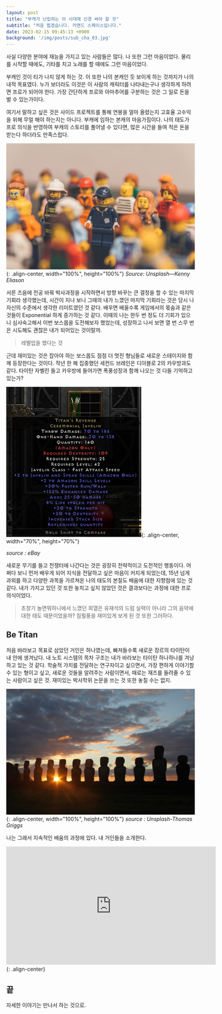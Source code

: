 ```yaml
---
layout: post
title: "부캐가 난립하는 이 시대에 신경 써야 할 것"
subtitle: "처음 뵙겠습니다. 커맨드 스페이스입니다."
date: 2023-02-15 09:45:13 +0900
background: '/img/posts/sub_cha_03.jpg'
---
```


사실 다양한 분야에 재능을 가지고 있는 사람들은 많다.
나 또한 그런 마음이었다. 물리를 시작할 때에도, 기타를 치고 노래를 할 때에도 그런 마음이었다.

부캐인 것이 티가 나지 않게 하는 것. 이 또한 나의 본캐인 듯 보이게 하는 것까지가 나의 내적 목표였다. 누가 보더라도 이것은 이 사람의 캐릭터를 나타내는구나 생각하게 하려면 프로가 되어야 한다. 가장 간단하게 프로와 아마추어를 구분하는 것은 그 일로 돈을 벌 수 있는가이다.

여기서 말하고 싶은 것은 사이드 프로젝트를 통해 연봉을 얼마 올렸는지 고효율 고수익을 위해 무얼 해야 하는지는 아니다. 부캐에 임하는 본캐의 마음가짐이다. 나의 태도가 프로 의식을 반영하여 부캐의 스토리를 풀어낼 수 있다면, 많은 시간을 들여 적은 돈을 받는다 하더라도 만족스럽다.

![logo](/img/posts/sub_cha_01.jpg){: .align-center, width="100%", height="100%"}  *Source: Unsplash—Kenny Eliason*

서른 즈음에 전공 바꿔 박사과정을 시작하면서 방향 바꾸는 큰 결정을 할 수 있는 마지막 기회라 생각했는데, 시간이 지나 보니 그때의 내가 느꼈던 마지막 기회라는 것은 당시 나 자신의 수준에서 생각한 리미트였던 것 같다. 배우면 배울수록 게임에서의 몫숨과 같은 것들이 Exponential 하게 증가하는 것 같다. 이때의 나는 한두 번 정도 더 기회가 있으니 심사숙고해서 이번 보스몹을 도전해보자 했었는데, 성장하고 나서 보면 열 번 스무 번은 시도해도 괜찮은 내가 되어있는 것이랄까.

> 레벨업을 했다는 것

근데 재미있는 것은 잡아야 하는 보스몹도 점점 더 멋진 형님들로 새로운 스테이지와 함께 등장한다는 것이다. 작년 한 해 집중했던 세컨드 브레인은 디아블로 2의 카우방과도 같다. 타이탄 자벨린 들고 카우방에 들어가면 폭풍성장과 함께 나오는 것 다들 기억하고 있는가?

![logo](/img/posts/sub_cha_02.png){: .align-center, width="70%", height="70%"}

*source : eBay*

새로운 무기를 들고 전쟁터에 나간다는 것은 굉장히 전략적이고 도전적인 행동이다. 어쩌다 보니 먼저 배우게 되어 지식을 전달하고 싶은 마음이 커지게 되었는데, 15년 넘게 과외를 하고 다양한 과목을 가르쳐온 나의 태도의 본질도 배움에 대한 지향점에 있는 것 같다. 내가 가지고 있던 것 또한 놓치고 싶지 않았던 것은 결과보다는 과정에 대한 프로의식이었다.

>초창기 놀면뭐하니에서 느꼈던 희열은 유재석의 드럼 실력이 아니라 그의 음악에 대한 태도 때문이었을까? 침펄풍을 재미있게 보게 된 것 또한 그러하다.


## Be Titan

처음 바라보고 목표로 삼았던 거인은 하나였는데, 빠져들수록 새로운 장르의 타이탄이 내 안에 생겨났다. 내 노트 시스템의 목차 구조는 내가 바라보는 타이탄 하나하나를 겨냥하고 있는 것 같다. 학술적 가치를 전달하는 연구자이고 싶으면서, 가장 편하게 이야기할 수 있는 형이고 싶고, 새로운 것들을 알려주는 사람이면서, 때로는 재즈를 들려줄 수 있는 사람이고 싶은 것. 재미있는 박사학위 논문을 쓰는 것 또한 놓칠 수는 없지.

![logo](/img/posts/sub_cha_03.jpg){: .align-center, width="100%", height="100%"}
*source : Unsplash-Thomas Griggs*

나는 그래서 지속적인 배움의 과정에 있다. 내 거인들을 소개한다.

<iframe width="560" height="315" src="https://www.youtube.com/embed/qJW0wSiag9s" frameborder="0" allow="autoplay; encrypted-media" allowfullscreen></iframe>{: .align-center}

## 끝

자세한 이야기는 만나서 하는 것으로.